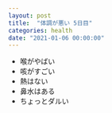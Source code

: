 ```yaml
---
layout: post
title:  "体調が悪い 5日目"
categories: health
date: "2021-01-06 00:00:00"
---
```


- 喉がやばい
- 咳がすごい
- 熱はない
- 鼻水はある
- ちょっとダルい
